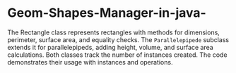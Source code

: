 # Geom-Shapes-Manager-in-java-
The Rectangle class represents rectangles with methods for dimensions, perimeter, surface area, and equality checks. The `Parallelepipede` subclass extends it for parallelepipeds, adding height, volume, and surface area calculations. Both classes track the number of instances created. The code demonstrates their usage with instances and operations.

